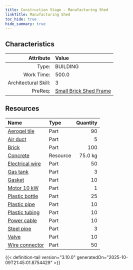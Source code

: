 ```yaml
---
title: Construction Stage - Manufacturing Shed
linkTitle: Manufacturing Shed
toc_hide: true
hide_summary: true
---
```

<!-- This is generated by the MarsSim HelpGenertor, do not edit. -->

## Characteristics

| Attribute      | Value |
|--------:|:------|
|Type:|BUILDING|
|Work Time:|500.0|
|Architectural Skill:|3|
|PreReq:|[Small Brick Shed Frame](/docs/definitions/construction/small-brick-shed-frame)|

## Resources

| Name | Type | Quantity |
|:-----|:-----|-----:|
|[Aerogel tile](/docs/definitions/part/aerogel-tile)|Part|90|
|[Air duct](/docs/definitions/part/air-duct)|Part|5|
|[Brick](/docs/definitions/part/brick)|Part|100|
|[Concrete](/docs/definitions/resource/concrete)|Resource|75.0 kg|
|[Electrical wire](/docs/definitions/part/electrical-wire)|Part|50|
|[Gas tank](/docs/definitions/part/gas-tank)|Part|3|
|[Gasket](/docs/definitions/part/gasket)|Part|10|
|[Motor 10 kW](/docs/definitions/part/motor-10-kw)|Part|1|
|[Plastic bottle](/docs/definitions/part/plastic-bottle)|Part|25|
|[Plastic pipe](/docs/definitions/part/plastic-pipe)|Part|10|
|[Plastic tubing](/docs/definitions/part/plastic-tubing)|Part|10|
|[Power cable](/docs/definitions/part/power-cable)|Part|10|
|[Steel pipe](/docs/definitions/part/steel-pipe)|Part|3|
|[Valve](/docs/definitions/part/valve)|Part|10|
|[Wire connector](/docs/definitions/part/wire-connector)|Part|50|




{{< definition-tail version="3.10.0" generatedOn="2025-10-09T21:45:01.8754429" >}}

